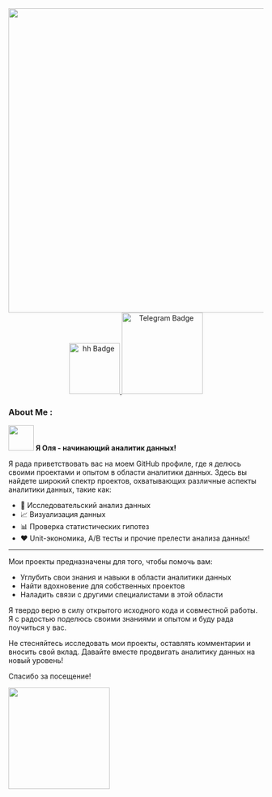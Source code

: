 <div id="header" align="center">
<img src="https://media3.giphy.com/media/v1.Y2lkPTc5MGI3NjExbDgxa2VlbDA0cTVnMzFzY2ZsdHZzaTk0YmlkeTNmY3VsZXo4bGE1ayZlcD12MV9pbnRlcm5hbF9naWZfYnlfaWQmY3Q9cw/3kPDmoWdBpQPNhCnUG/giphy.gif" width="600"/>
<div id="header" align="center">
  <a href="https://murino.hh.ru/resume/6daa6433ff0527088f0039ed1f567632524532">
    <img src="https://toplogos.ru/images/logo-hh-ru.png" alt="hh Badge"width="100"/>
  </a>
   <a href="https://web.telegram.org/k/#@olivia_lichtenberg">
    <img src="https://cdn.icon-icons.com/icons2/2699/PNG/512/telegram_logo_icon_168691.png" alt="Telegram Badge"width="160"/>
  </a>
</div>
    
<img src="https://komarev.com/ghpvc/?username=Olia-schev&style=flat-square&color=blue" alt=""/>

</div> 

### About Me :  
<img src="https://media1.giphy.com/media/v1.Y2lkPTc5MGI3NjExOWp0M2phcXRiNTd6bXhoN3k1NXZ5aHFrYmJucGhpMnoxZ21kczBueiZlcD12MV9pbnRlcm5hbF9naWZfYnlfaWQmY3Q9Zw/LY8yDak6Tngb6FfPrt/giphy.webp" width="50"> **Я Оля -  начинающий аналитик данных!** 

Я рада приветствовать вас на моем GitHub профиле, где я делюсь своими проектами и опытом в области аналитики данных. Здесь вы найдете широкий спектр проектов, охватывающих различные аспекты аналитики данных, такие как:

* 🧠 Исследовательский анализ данных
* 📈 Визуализация данных
* 📊 Проверка статистических гипотез
* ❤️ Unit-экономика, A/B тесты и прочие прелести анализа данных! 
____

Мои проекты предназначены для того, чтобы помочь вам:

* Углубить свои знания и навыки в области аналитики данных
* Найти вдохновение для собственных проектов
* Наладить связи с другими специалистами в этой области

Я твердо верю в силу открытого исходного кода и совместной работы. Я с радостью поделюсь своими знаниями и опытом и буду рада поучиться у вас.

Не стесняйтесь исследовать мои проекты, оставлять комментарии и вносить свой вклад. Давайте вместе продвигать аналитику данных на новый уровень!

Спасибо за посещение! 

<img src="https://media2.giphy.com/media/v1.Y2lkPTc5MGI3NjExNnBlbTZoN3V3NzY2a3BidmVpMmFpN2RqeXc0NjJmbGF3bGEybmVjNiZlcD12MV9pbnRlcm5hbF9naWZfYnlfaWQmY3Q9Zw/3oKIPnAiaMCws8nOsE/giphy.webp" width="200">
